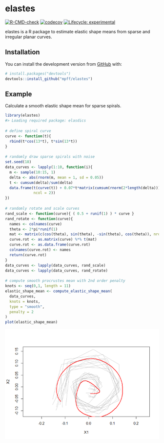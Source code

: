 
<!-- README.md is generated from README.Rmd. Please edit that file -->

# elastes

<!-- badges: start -->

[![R-CMD-check](https://github.com/mpff/elastes/workflows/R-CMD-check/badge.svg)](https://github.com/mpff/elastes/actions)
[![codecov](https://codecov.io/gh/mpff/elastes/branch/main/graph/badge.svg?token=p0xOHfDpnk)](https://codecov.io/gh/mpff/elastes)
[![Lifecycle:
experimental](https://img.shields.io/badge/lifecycle-experimental-orange.svg)](https://lifecycle.r-lib.org/articles/stages.html#experimental)
<!-- badges: end -->

elastes is a R package to estimate elastic shape means from sparse and
irregular planar curves.

## Installation

You can install the development version from
[GitHub](https://github.com/) with:

``` r
# install.packages("devtools")
devtools::install_github("mpff/elastes")
```

## Example

Calculate a smooth elastic shape mean for sparse spirals.

``` r
library(elastes)
#> Loading required package: elasdics

# define spiral curve
curve <- function(t){
  rbind(t*cos(13*t), t*sin(13*t))
}

# randomly draw sparse spirals with noise
set.seed(18)
data_curves <- lapply(1:10, function(i){
  m <- sample(10:15, 1)
  delta <- abs(rnorm(m, mean = 1, sd = 0.05))
  t <- cumsum(delta)/sum(delta)
  data.frame(t(curve(t)) + 0.07*t*matrix(cumsum(rnorm(2*length(delta))),
             ncol = 2))
})

# randomly rotate and scale curves
rand_scale <- function(curve){ ( 0.5 + runif(1) ) * curve }
rand_rotate <- function(curve){
  names <- colnames(curve)
  theta <- 2*pi*runif(1)
  mat <- matrix(c(cos(theta), sin(theta), -sin(theta), cos(theta)), nrow = 2, ncol = 2)
  curve.rot <- as.matrix(curve) %*% t(mat)
  curve.rot <- as.data.frame(curve.rot)
  colnames(curve.rot) <- names
  return(curve.rot)
}
data_curves <- lapply(data_curves, rand_scale)
data_curves <- lapply(data_curves, rand_rotate)

# compute smooth procrustes mean with 2nd order penalty
knots <- seq(0,1, length = 11)
elastic_shape_mean <- compute_elastic_shape_mean(
  data_curves,
  knots = knots,
  type = "smooth",
  penalty = 2
)
plot(elastic_shape_mean)
```

![](man/figures/README-example-1.png)<!-- -->
